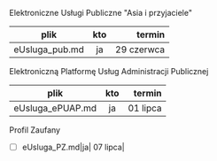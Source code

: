 Elektroniczne Usługi Publiczne "Asia i przyjaciele"

| plik | kto | termin |
|:-:|:-:|-:|
|eUsluga_pub.md|ja|29 czerwca|

Elektroniczną Platformę Usług Administracji Publicznej 

| plik | kto | termin |
|:-:|:-:|-:|
|eUsluga_ePUAP.md|ja|01 lipca|

Profil Zaufany

- [ ] eUsluga_PZ.md|ja| 07 lipca|
